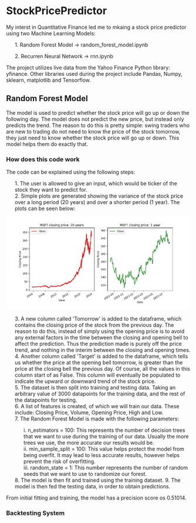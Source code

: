 # StockPricePredictor
<p>My interst in Quantitative Finance led me to mkaing a stock price predictor using two Machine Learning Models:
    <ul>1. Random Forest Model -> random_forest_model.ipynb</ul>
    <ul>2. Recurren Neural Network -> rnn.ipynb</ul>

<p>The project utilizes live data from the Yahoo Finance Python library: yfinance. Other libraries used during the project include Pandas, Numpy, sklearn, matplotlib and Tensorflow.</p>

## Random Forest Model
<p> The model is used to predict whether the stock price will go up or down the following day. The model does not predict the new price, but instead only predicts the trend. The reason to do this is pretty simple: swing traders who are new to trading do not need to know the price of the stock tomorrow, they just need to know whether the stock price will go up or down. This model helps them do exactly that.</p>

### How does this code work
<p>The code can be explained using the following steps: 
    <ol>
    1. The user is allowed to give an input, which would be ticker of the stock they want to predict for. <br>
    2. Simple plots are generated showing the variance of the stock price over a long period (20 years) and over a shorter period (1 year). The plots can be seen below: <br>
    </ol>
</p>

<img src="./plots/closing_price.jpeg" alt="Closing Price of Microsoft Stock">
    
<p>
    <ol>
    3. A new column called 'Tomorrow' is added to the dataframe, which contains the closing price of the stock from the previous day. The reason to do this, instead of simply using the opening price is to avoid any external factors in the time between the closing and opening bell to affect the prediction. Thus the prediction made is purely off the price trend, and nothing in the interim between the closing and opening times.<br>
    4. Another column called 'Target' is added to the dataframe, which tells us whether the price at the opening bell tomorrow, is greater than the price at the closing bell the previous day. Of course, all the values in this column start of as False. This column will eventually be populated to indicate the upward or downward trend of the stock price.<br>
    5. The dataset is then split into training and testing data. Taking an arbitrary value of 3000 datapoints for the training data, and the rest of the datapoints for testing.<br>
    6. A list of features is created, of which we will train our data. These include: Closing Price, Volume, Opening Price, High and Low.<br>
    7. The Random Forest Model is made with the following parameters:
            <ol>
            i. n_estimators = 100: This represents the number of decision trees that we want to use during the training of our data. Usually the more trees we use, the more accurate our results would be.<br>
            ii. min_sample_split = 100: This value helps protect the model from being overfit. It may lead to less accurate results, however helps prevent the risk of overfitting.<br>
            iii. random_state = 1: This number represents the number of random seeds that we want to use to randomize our forest.<br>
            </ol>
    8. The model is then fit and trained using the training dataset.
    9. The model is then fed the testing data, in order to obtain predictions.
    </ol>
    From initial fitting and training, the model has a precision score os 0.51014.
</p>

### Backtesting System
<p>


